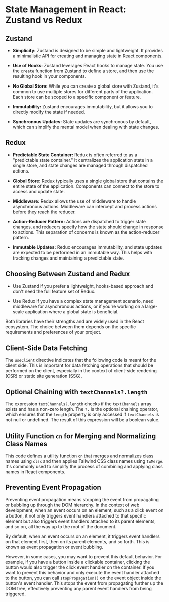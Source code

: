 # State Management in React: Zustand vs Redux

## Zustand

- **Simplicity:** Zustand is designed to be simple and lightweight. It provides a minimalistic API for creating and managing state in React components.
  
- **Use of Hooks:** Zustand leverages React hooks to manage state. You use the `create` function from Zustand to define a store, and then use the resulting hook in your components.

- **No Global Store:** While you can create a global store with Zustand, it's common to use multiple stores for different parts of the application. Each store can be scoped to a specific component or feature.

- **Immutability:** Zustand encourages immutability, but it allows you to directly modify the state if needed.

- **Synchronous Updates:** State updates are synchronous by default, which can simplify the mental model when dealing with state changes.

## Redux

- **Predictable State Container:** Redux is often referred to as a "predictable state container." It centralizes the application state in a single store, and state changes are managed through dispatched actions.

- **Global Store:** Redux typically uses a single global store that contains the entire state of the application. Components can connect to the store to access and update state.

- **Middleware:** Redux allows the use of middleware to handle asynchronous actions. Middleware can intercept and process actions before they reach the reducer.

- **Action-Reducer Pattern:** Actions are dispatched to trigger state changes, and reducers specify how the state should change in response to actions. This separation of concerns is known as the action-reducer pattern.

- **Immutable Updates:** Redux encourages immutability, and state updates are expected to be performed in an immutable way. This helps with tracking changes and maintaining a predictable state.

## Choosing Between Zustand and Redux

- Use Zustand if you prefer a lightweight, hooks-based approach and don't need the full feature set of Redux.

- Use Redux if you have a complex state management scenario, need middleware for asynchronous actions, or if you're working on a large-scale application where a global state is beneficial.

Both libraries have their strengths and are widely used in the React ecosystem. The choice between them depends on the specific requirements and preferences of your project.

## Client-Side Data Fetching

The `useClient` directive indicates that the following code is meant for the client side. This is important for data fetching operations that should be performed on the client, especially in the context of client-side rendering (CSR) or static site generation (SSG).

## Optional Chaining with `textChannels?.length`

The expression `textChannels?.length` checks if the `textChannels` array exists and has a non-zero length. The `?.` is the optional chaining operator, which ensures that the `length` property is only accessed if `textChannels` is not null or undefined. The result of this expression will be a boolean value.

## Utility Function `cn` for Merging and Normalizing Class Names

This code defines a utility function `cn` that merges and normalizes class names using `clsx` and then applies Tailwind CSS class names using `twMerge`. It's commonly used to simplify the process of combining and applying class names in React components.

## Preventing Event Propagation

Preventing event propagation means stopping the event from propagating or bubbling up through the DOM hierarchy. In the context of web development, when an event occurs on an element, such as a click event on a button, it not only triggers event handlers attached to that specific element but also triggers event handlers attached to its parent elements, and so on, all the way up to the root of the document.

By default, when an event occurs on an element, it triggers event handlers on that element first, then on its parent elements, and so forth. This is known as event propagation or event bubbling.

However, in some cases, you may want to prevent this default behavior. For example, if you have a button inside a clickable container, clicking the button would also trigger the click event handler on the container. If you want to prevent this behavior and only execute the event handler attached to the button, you can call `stopPropagation()` on the event object inside the button's event handler. This stops the event from propagating further up the DOM tree, effectively preventing any parent event handlers from being triggered.

